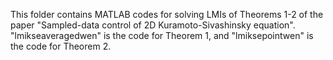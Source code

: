 This folder contains MATLAB codes for solving LMIs of Theorems 1-2 of the paper "Sampled-data control of 2D Kuramoto-Sivashinsky equation".  "lmikseaveragedwen" is the code for Theorem 1, and "lmiksepointwen" is the code  for Theorem 2.
